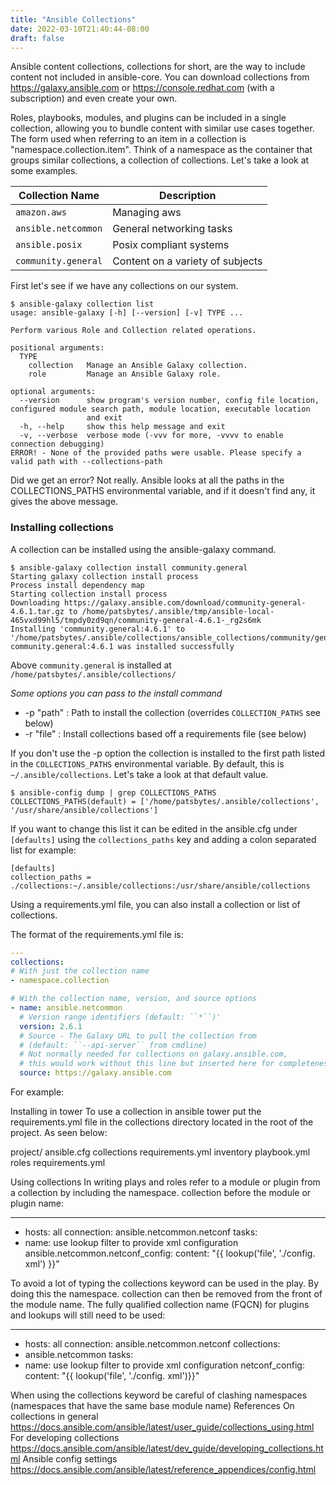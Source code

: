 ```yaml
---
title: "Ansible Collections"
date: 2022-03-10T21:40:44-08:00
draft: false
---
```


Ansible content collections, collections for short, are the way to include content not included in ansible-core. You can download collections from  https://galaxy.ansible.com or https://console.redhat.com (with a subscription) and even create your own.  

Roles, playbooks, modules, and plugins can be included in a single collection, allowing you to bundle content with similar use cases together. The form used when referring to an item in a collection is "namespace.collection.item". Think of a namespace as the container that groups similar collections, a collection of collections. Let's take a look at some examples.

| Collection Name         | Description                          |
|-------------------------|--------------------------------------|
| ```amazon.aws```        | Managing aws                         |
| ```ansible.netcommon``` | General networking tasks             |
| ```ansible.posix```     | Posix compliant systems              |
| ```community.general``` | Content on a variety of subjects     |

First let's see if we have any collections on our system.

```none
$ ansible-galaxy collection list
usage: ansible-galaxy [-h] [--version] [-v] TYPE ...

Perform various Role and Collection related operations.

positional arguments:
  TYPE
    collection   Manage an Ansible Galaxy collection.
    role         Manage an Ansible Galaxy role.

optional arguments:
  --version      show program's version number, config file location, configured module search path, module location, executable location
                 and exit
  -h, --help     show this help message and exit
  -v, --verbose  verbose mode (-vvv for more, -vvvv to enable connection debugging)
ERROR! - None of the provided paths were usable. Please specify a valid path with --collections-path
```

Did we get an error? Not really. Ansible looks at all the paths in the COLLECTIONS_PATHS environmental variable, and if it doesn't find any, it gives the above message.
### Installing collections

A collection can be installed using the ansible-galaxy command.

```none
$ ansible-galaxy collection install community.general
Starting galaxy collection install process
Process install dependency map
Starting collection install process
Downloading https://galaxy.ansible.com/download/community-general-4.6.1.tar.gz to /home/patsbytes/.ansible/tmp/ansible-local-465vxd99hl5/tmpdy0zd9qn/community-general-4.6.1-_rg2s6mk
Installing 'community.general:4.6.1' to '/home/patsbytes/.ansible/collections/ansible_collections/community/general'
community.general:4.6.1 was installed successfully
```

Above `community.general` is installed at `/home/patsbytes/.ansible/collections/`

*Some options you can pass to the install command*  

- -p "path" : Path to install the collection (overrides `COLLECTION_PATHS` see below)   
- -r "file" : Install collections based off a requirements file (see below) 

If you don't use the -p option the collection is installed to the first path listed in the `COLLECTIONS_PATHS` environmental variable. By default, this is `~/.ansible/collections`.
Let's take a look at that default value.

```none
$ ansible-config dump | grep COLLECTIONS_PATHS
COLLECTIONS_PATHS(default) = ['/home/patsbytes/.ansible/collections', '/usr/share/ansible/collections']
```

If you want to change this list it can be edited in the ansible.cfg under `[defaults]` using the `collections_paths` key and adding a colon separated list for example:

```none
[defaults]
collection_paths = ./collections:~/.ansible/collections:/usr/share/ansible/collections
```

Using a requirements.yml file, you can also install a collection or list of collections.

The format of the requirements.yml file is:

```yaml
---
collections:
# With just the collection name
- namespace.collection

# With the collection name, version, and source options
- name: ansible.netcommon
  # Version range identifiers (default: ``*``)'
  version: 2.6.1
  # Source - The Galaxy URL to pull the collection from
  # (default: ``--api-server`` from cmdline)
  # Not normally needed for collections on galaxy.ansible.com, 
  # this would work without this line but inserted here for completeness.
  source: https://galaxy.ansible.com
```

For example:

Installing in tower
To use a collection in ansible tower put the requirements.yml file in the collections directory located in
the root of the project. As seen below:

project/
ansible.cfg
collections
requirements.yml
inventory
playbook.yml
roles
requirements.yml

Using collections
In writing plays and roles refer to a module or plugin from a collection by including the namespace.
collection before the module or plugin name:

---
- hosts: all
connection: ansible.netcommon.netconf
tasks:
- name: use lookup filter to provide xml
configuration
ansible.netcommon.netconf_config:
content: "{{ lookup('file', './config.
xml') }}"

To avoid a lot of typing the collections keyword can be used in the play. By doing this the namespace.
collection can then be removed from the front of the module name. The fully qualified collection
name (FQCN) for plugins and lookups will still need to be used:

---
- hosts: all
connection: ansible.netcommon.netconf
collections:
- ansible.netcommon
tasks:
- name: use lookup filter to provide xml
configuration
netconf_config:
content: "{{ lookup('file', './config.
xml')}}"

When using the collections keyword be careful of clashing namespaces (namespaces that have the
same base module name)
References
On collections in general
https://docs.ansible.com/ansible/latest/user_guide/collections_using.html
For developing collections
https://docs.ansible.com/ansible/latest/dev_guide/developing_collections.html
Ansible config settings
https://docs.ansible.com/ansible/latest/reference_appendices/config.html